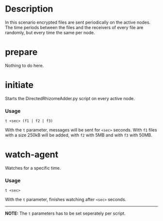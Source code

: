 # Description
In this scenario encrypted files are sent periodically on the active nodes. The time periods between the files and the receivers of every file are randomly, but every time the same per node.

# prepare
Nothing to do here.

# initiate
Starts the DirectedRhizomeAdder.py script on every active node.

### Usage
```
t <sec> (f1 | f2 | f3)
```
With the `t` parameter, messages will be sent for `<sec>` seconds.
With `f1` files with a size 250kB will be added, with `f2` with 5MB and with `f3` with 50MB.

# watch-agent
Watches for a specific time.

### Usage
```
t <sec>
```
With the `t` parameter, finishes watching after `<sec>` seconds.

---


**NOTE:** The `t` parameters has to be set seperately per script.